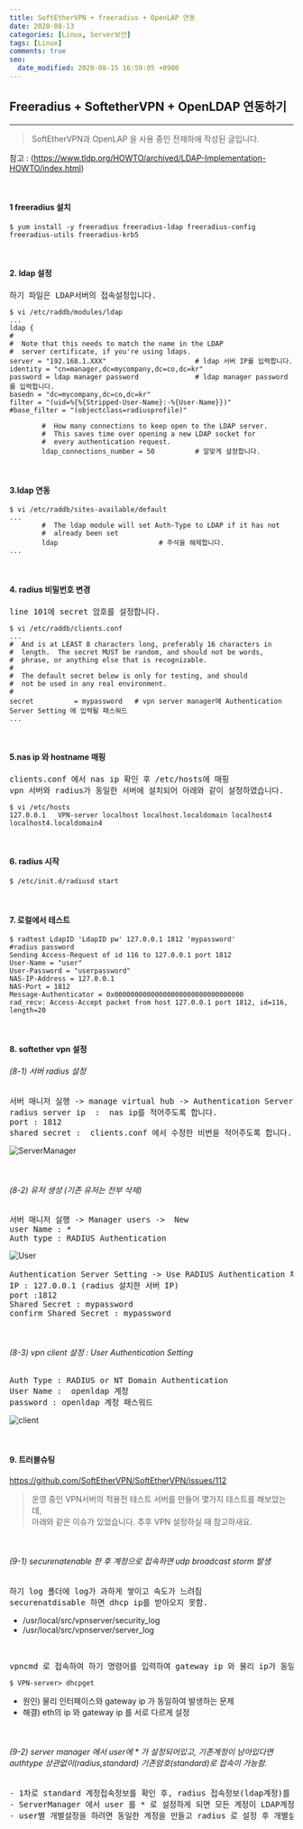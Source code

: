 ```yaml
---
title: SoftEtherVPN + freeradius + OpenLAP 연동
date: 2020-08-13
categories: [Linux, Server보안]
tags: [Linux]
comments: true
seo:
  date_modified: 2020-08-15 16:59:05 +0900
---
```


## Freeradius + SoftetherVPN + OpenLDAP 연동하기

---

> SoftEtherVPN과 OpenLAP 을 사용 중인 전제하에 작성된 글입니다.

참고 : (https://www.tldp.org/HOWTO/archived/LDAP-Implementation-HOWTO/index.html)  

<br>

#### 1 freeradius  설치

```
$ yum install -y freeradius freeradius-ldap freeradius-config freeradius-utils freeradius-krb5
```

<br>

#### 2. ldap 설정

<pre>하기 파일은 LDAP서버의 접속설정입니다.</pre>

```
$ vi /etc/raddb/modules/ldap
...
ldap {
#
#  Note that this needs to match the name in the LDAP
#  server certificate, if you're using ldaps.
server = "192.168.1.XXX"                      # ldap 서버 IP를 입력합니다.
identity = "cn=manager,dc=mycompany,dc=co,dc=kr"
password = ldap manager password              # ldap manager password 를 입력합니다.
basedn = "dc=mycompany,dc=co,dc=kr"
filter = "(uid=%{%{Stripped-User-Name}:-%{User-Name}})"
#base_filter = "(objectclass=radiusprofile)"

        #  How many connections to keep open to the LDAP server.
        #  This saves time over opening a new LDAP socket for
        #  every authentication request.
        ldap_connections_number = 50          # 알맞게 설정합니다.
```

<br>

#### 3.ldap 연동

```
$ vi /etc/raddb/sites-available/default
...
        #  The ldap module will set Auth-Type to LDAP if it has not
        #  already been set
        ldap                         # 주석을 해제합니다.
...
```

<br>

#### 4. radius  비밀번호 변경

<pre>line 101에 secret 암호를 설정합니다.</pre>

```
$ vi /etc/raddb/clients.conf
...
#  And is at LEAST 8 characters long, preferably 16 characters in
#  length.  The secret MUST be random, and should not be words,
#  phrase, or anything else that is recognizable.
#
#  The default secret below is only for testing, and should
#  not be used in any real environment.
#
secret          = mypassword   # vpn server manager에 Authentication Server Setting 에 입력될 패스워드
...
```

<br>

#### 5.nas ip 와 hostname 매핑

<pre>
clients.conf 에서 nas ip 확인 후 /etc/hosts에 매핑
vpn 서버와 radius가 동일한 서버에 설치되어 아래와 같이 설정하였습니다.
</pre>

```
$ vi /etc/hosts
127.0.0.1   VPN-server localhost localhost.localdomain localhost4 localhost4.localdomain4
```

<br>

#### 6. radius 시작

```
$ /etc/init.d/radiusd start
```

<br>

#### 7. 로컬에서 테스트

```
$ radtest LdapID 'LdapID pw' 127.0.0.1 1812 'mypassword'        #radius password
Sending Access-Request of id 116 to 127.0.0.1 port 1812
User-Name = "user"
User-Password = "userpassword"
NAS-IP-Address = 127.0.0.1
NAS-Port = 1812
Message-Authenticator = 0x00000000000000000000000000000000
rad_recv: Access-Accept packet from host 127.0.0.1 port 1812, id=116, length=20
```

<br>

#### 8. softether vpn 설정

###### (8-1) 서버 radius 설정

<pre>
서버 매니저 실행 -> manage virtual hub -> Authentication Server Setting ->  
radius server ip  :  nas ip를 적어주도록 합니다.
port : 1812
shared secret :  clients.conf 에서 수정한 비번을 적어주도록 합니다.</pre>

![ServerManager](http://drive.google.com/uc?export=view&id=1JkSrweput616_dcIZNxf4_uWtdIkXbfE)

<br>

###### (8-2) 유저 생성 (기존 유저는 전부 삭제)

<pre>서버 매니저 실행 -> Manager users ->  New
user Name : *
Auth type : RADIUS Authentication </pre>

![User](http://drive.google.com/uc?export=view&id=1OlBfH7EqbNLX9zaOPiO3L-0Mxz7GASLe)

<pre>Authentication Server Setting -> Use RADIUS Authentication 체크
IP : 127.0.0.1 (radius 설치한 서버 IP)
port :1812
Shared Secret : mypassword
confirm Shared Secret : mypassword</pre>

<br>

###### (8-3) vpn client 설정  : User Authentication Setting

<pre>
Auth Type : RADIUS or NT Domain Authentication
User Name :  openldap 계정
password : openldap 계정 패스워드</pre>

![client](http://drive.google.com/uc?export=view&id=11SPGCjTJep4ewGMU25pDALNc22VbRIjM)

<br>

#### 9. 트러블슈팅

https://github.com/SoftEtherVPN/SoftEtherVPN/issues/112  

> 운영 중인 VPN서버의 적용전 테스트 서버를 만들어 몇가지 테스트를 해보았는데,<br>
> 아래와 같은 이슈가 있었습니다. 추후 VPN 설정하실 때 참고하새요.

<br>

###### (9-1) securenatenable 한 후 계정으로 접속하면 udp broadcast storm 발생

<pre>하기 log 폴더에 log가 과하게 쌓이고 속도가 느려짐
securenatdisable 하면 dhcp ip를 받아오지 못함.</pre>

- /usr/local/src/vpnserver/security_log
- /usr/local/src/vpnserver/server_log

<br>

<pre>vpncmd 로 접속하여 하기 명령어를 입력하여 gateway ip 와 물리 ip가 동일한지 확인합니다.</pre>

```
$ VPN-server> dhcpget
```

- 원인) 물리 인터페이스와 gateway ip 가 동일하여 발생하는 문제
- 해결) eth의 ip 와 gateway ip 를 서로 다르게 설정

<br>

###### (9-2) server manager 에서  user에 * 가 설정되어있고, 기존계정이 남아있다면 authtype 상관없이(radius,standard) 기존암호(standard)로 접속이 가능함.

<pre>
- 1차로 standard 계정접속정보를 확인 후, radius 접속정보(ldap계정)를 확인하는게 아닌가 싶습니다.(추측)
- ServerManager 에서 user 를 * 로 설정하게 되면 모든 계정이 LDAP계정을 사용하게 됩니다.
- user별 개별설정을 하려면 동일한 계정을 만들고 radius 로 설정 후 개별설정을 해줄 수 있습니다.</pre>
